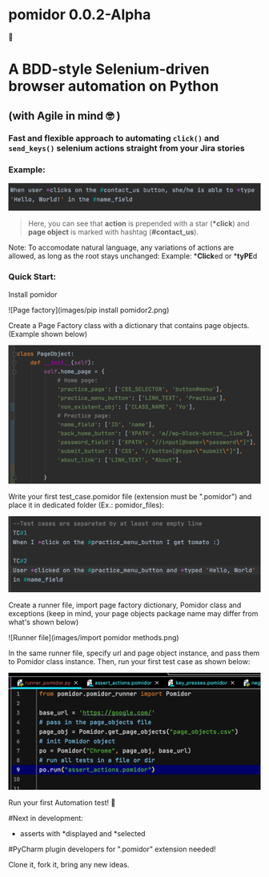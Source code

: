 # pomidor 0.0.2-Alpha

:tomato:
# **A BDD-style Selenium-driven browser automation on Python** 
## (with Agile in mind :nerd_face: )
### Fast and flexible approach to automating `click()` and `send_keys()` selenium actions straight from your Jira stories 

### Example:
![Pomidor syntax](images/pomidor_1.png)

>Here, you can see that __action__ is prepended with a star (__*click__) and __page object__ is marked with hashtag (**#contact_us**).

Note: To accomodate natural language, any variations of actions are allowed,
as long as the root stays unchanged: 
Example: ***Click**ed or ***tyPE**d


### Quick Start:
Install pomidor

![Page factory](images/pip install pomidor2.png)

Create a Page Factory class with a dictionary that contains page objects. (Example shown below)

![Page factory](images/page_obj_dict.png)


Write your first test_case.pomidor file (extension must be ".pomidor") and place it in dedicated folder (Ex.: pomidor_files):


![Pomidor syntax](images/pomidor_file.png)


Create a runner file, import page factory dictionary, Pomidor class and exceptions (keep in mind, your page objects package name may differ from what's shown below)

![Runner file](images/import pomidor methods.png)

In the same runner file, specify url and page object instance, and pass them to Pomidor class instance. Then, run your first test case as shown below:

![Runner file](images/init_pomidor_class.png)


Run your first Automation test! :rocket:

#Next in development:
- asserts with *displayed and *selected

#PyCharm plugin developers for ".pomidor" extension needed!

Clone it, fork it, bring any new ideas.

